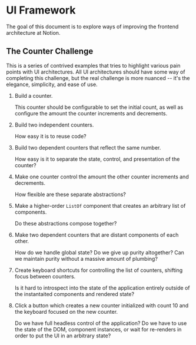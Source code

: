 # UI Framework

The goal of this document is to explore ways of improving the frontend architecture at Notion.

## The Counter Challenge

This is a series of contrived examples that tries to highlight various pain points with UI architectures. All UI architectures should have some way of completing this challenge, but the real challenge is more nuanced -- it's the elegance, simplicity, and ease of use.

1. Build a counter.

	This counter should be configurable to set the initial count, as well as configure the amount the counter increments and decrements.

2. Build two independent counters.

    How easy it is to reuse code?

3. Build two dependent counters that reflect the same number.

    How easy is it to separate the state, control, and presentation of the counter?

4. Make one counter control the amount the other counter increments and decrements.

    How flexible are these separate abstractions?

5. Make a higher-order `ListOf` component that creates an arbitrary list of components.

    Do these abstractions compose together?

6. Make two dependent counters that are distant components of each other.

    How do we handle global state? Do we give up purity altogether? Can we maintain purity without a massive amount of plumbing?

7. Create keyboard shortcuts for controlling the list of counters, shifting focus between counters.

    Is it hard to introspect into the state of the application entirely outside of the instantaited components and rendered state?

8. Click a button which creates a new counter initialized with count 10 and the keyboard focused on the new counter.

    Do we have full headless control of the application? Do we have to use the state of the DOM, component instances, or wait for re-renders in order to put the UI in an arbitrary state?

